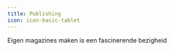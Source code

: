 ```yaml
---
title: Publishing
icon: icon-basic-tablet
---
```


Eigen magazines maken is een fascinerende bezigheid